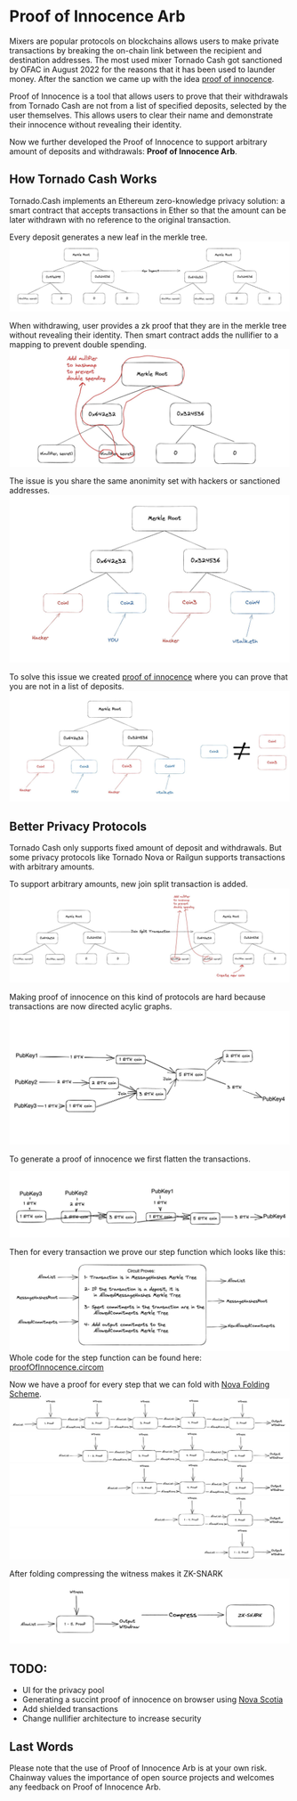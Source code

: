 # Proof of Innocence Arb

Mixers are popular protocols on blockchains allows users to make private transactions by breaking the on-chain link between the recipient and destination addresses. The most used mixer Tornado Cash got sanctioned by OFAC in August 2022 for the reasons that it has been used to launder money. After the sanction we came up with the idea [proof of innocence](https://github.com/chainwayxyz/proof-of-innocence). 



Proof of Innocence is a tool that allows users to prove that their withdrawals from Tornado Cash are not from a list of specified deposits, selected by the user themselves. This allows users to clear their name and demonstrate their innocence without revealing their identity.

Now we further developed the Proof of Innocence to support arbitrary amount of deposits and withdrawals: **Proof of Innocence Arb**.

## How Tornado Cash Works

Tornado.Cash implements an Ethereum zero-knowledge privacy solution: a smart contract that accepts transactions in Ether so that the amount can be later withdrawn with no reference to the original transaction.

Every deposit generates a new leaf in the merkle tree.
![deposit](images/3.jpg)

When withdrawing, user provides a zk proof that they are in the merkle tree without revealing their identity. Then smart contract adds the nullifier to a mapping to prevent double spending.
![withdraw](images/4.jpg)


The issue is you share the same anonimity set with hackers or sanctioned addresses.
![same anonimity set](images/5.jpg)


To solve this issue we created [proof of innocence](https://github.com/chainwayxyz/proof-of-innocence) where you can prove that you are not in a list of deposits.
![proof of innocence](images/6.jpg)

## Better Privacy Protocols

Tornado Cash only supports fixed amount of deposit and withdrawals. But some privacy protocols like Tornado Nova or Railgun supports transactions with arbitrary amounts.

To support arbitrary amounts, new join split transaction is added.
![join split transaction](images/8.jpg)

Making proof of innocence on this kind of protocols are hard because transactions are now directed acylic graphs.
![transaction graph](images/9.jpg)

To generate a proof of innocence we first flatten the transactions.

![flattten transactions](images/10.jpg)

Then for every transaction we prove our step function which looks like this:
![step function](images/18.jpg)
Whole code for the step function can be found here: [proofOfInnocence.circom](circuits/proofOfInnocence.circom)

Now we have a proof for every step that we can fold with [Nova Folding Scheme](https://eprint.iacr.org/2021/370).
![proofs](images/12.jpg)
![proofs](images/13.jpg)
![proofs](images/14.jpg)
![proofs](images/15.jpg)
![proofs](images/16.jpg)

After folding compressing the witness makes it ZK-SNARK
![compressing](images/17.jpg)

## TODO:

- UI for the privacy pool
- Generating a succint proof of innocence on browser using [Nova Scotia](https://github.com/nalinbhardwaj/Nova-Scotia)
- Add shielded transactions
- Change nullifier architecture to increase security

## Last Words

Please note that the use of Proof of Innocence Arb is at your own risk. Chainway values the importance of open source projects and welcomes any feedback on Proof of Innocence Arb.

